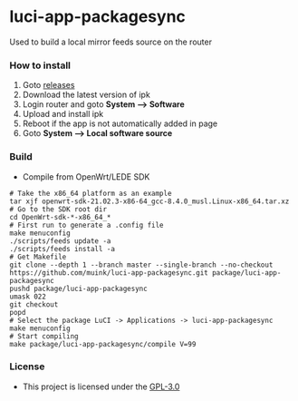 # luci-app-packagesync

Used to build a local mirror feeds source on the router

### How to install

1. Goto [releases](https://github.com/muink/luci-app-packagesync/tree/releases)
2. Download the latest version of ipk
3. Login router and goto **System --> Software**
4. Upload and install ipk
5. Reboot if the app is not automatically added in page
6. Goto **System --> Local software source**

### Build

- Compile from OpenWrt/LEDE SDK

```
# Take the x86_64 platform as an example
tar xjf openwrt-sdk-21.02.3-x86-64_gcc-8.4.0_musl.Linux-x86_64.tar.xz
# Go to the SDK root dir
cd OpenWrt-sdk-*-x86_64_*
# First run to generate a .config file
make menuconfig
./scripts/feeds update -a
./scripts/feeds install -a
# Get Makefile
git clone --depth 1 --branch master --single-branch --no-checkout https://github.com/muink/luci-app-packagesync.git package/luci-app-packagesync
pushd package/luci-app-packagesync
umask 022
git checkout
popd
# Select the package LuCI -> Applications -> luci-app-packagesync
make menuconfig
# Start compiling
make package/luci-app-packagesync/compile V=99
```

### License

- This project is licensed under the [GPL-3.0](https://www.gnu.org/licenses/gpl-3.0.html)
